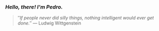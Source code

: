 ### *Hello, there! I'm Pedro.*
> ″*If people never did silly things, nothing intelligent would ever get done.*″
 — Ludwig Wittgenstein
